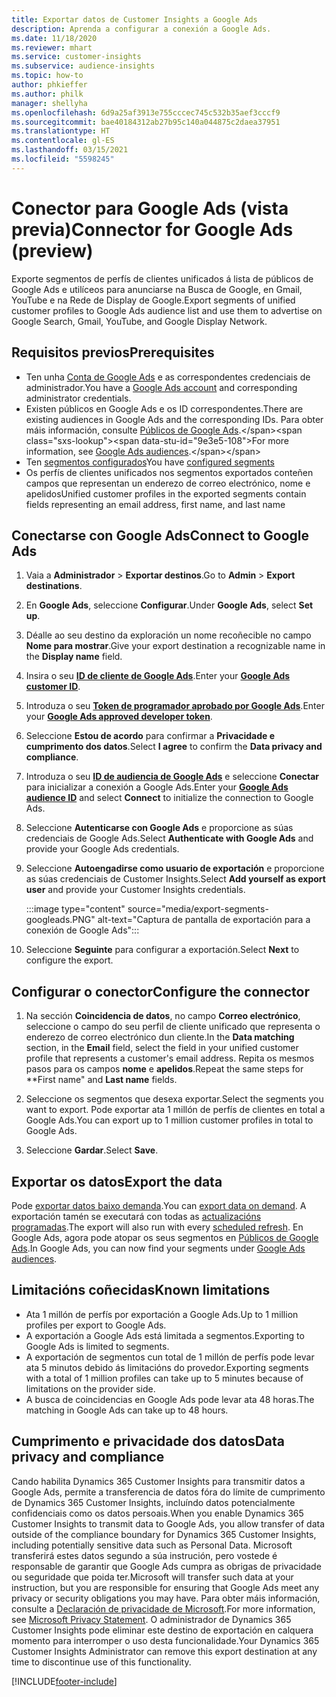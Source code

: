```yaml
---
title: Exportar datos de Customer Insights a Google Ads
description: Aprenda a configurar a conexión a Google Ads.
ms.date: 11/18/2020
ms.reviewer: mhart
ms.service: customer-insights
ms.subservice: audience-insights
ms.topic: how-to
author: phkieffer
ms.author: philk
manager: shellyha
ms.openlocfilehash: 6d9a25af3913e755cccec745c532b35aef3cccf9
ms.sourcegitcommit: bae40184312ab27b95c140a044875c2daea37951
ms.translationtype: HT
ms.contentlocale: gl-ES
ms.lasthandoff: 03/15/2021
ms.locfileid: "5598245"
---
```

# <a name="connector-for-google-ads-preview"></a><span data-ttu-id="9e3e5-103">Conector para Google Ads (vista previa)</span><span class="sxs-lookup"><span data-stu-id="9e3e5-103">Connector for Google Ads (preview)</span></span>

<span data-ttu-id="9e3e5-104">Exporte segmentos de perfís de clientes unificados á lista de públicos de Google Ads e utilíceos para anunciarse na Busca de Google, en Gmail, YouTube e na Rede de Display de Google.</span><span class="sxs-lookup"><span data-stu-id="9e3e5-104">Export segments of unified customer profiles to Google Ads audience list and use them to advertise on Google Search, Gmail, YouTube, and Google Display Network.</span></span> 

## <a name="prerequisites"></a><span data-ttu-id="9e3e5-105">Requisitos previos</span><span class="sxs-lookup"><span data-stu-id="9e3e5-105">Prerequisites</span></span>

-   <span data-ttu-id="9e3e5-106">Ten unha [Conta de Google Ads](https://ads.google.com/) e as correspondentes credenciais de administrador.</span><span class="sxs-lookup"><span data-stu-id="9e3e5-106">You have a [Google Ads account](https://ads.google.com/) and corresponding administrator credentials.</span></span>
-   <span data-ttu-id="9e3e5-107">Existen públicos en Google Ads e os ID correspondentes.</span><span class="sxs-lookup"><span data-stu-id="9e3e5-107">There are existing audiences in Google Ads and the corresponding IDs.</span></span> <span data-ttu-id="9e3e5-108">Para obter máis información, consulte [Públicos de Google Ads](https://support.google.com/google-ads/answer/7558048?hl=en#:~:text=Audience%20lists%20is%20a%20section,Display%20Network%20through%20remarketing%20campaigns.).</span><span class="sxs-lookup"><span data-stu-id="9e3e5-108">For more information, see [Google Ads audiences](https://support.google.com/google-ads/answer/7558048?hl=en#:~:text=Audience%20lists%20is%20a%20section,Display%20Network%20through%20remarketing%20campaigns.).</span></span>
-   <span data-ttu-id="9e3e5-109">Ten [segmentos configurados](segments.md)</span><span class="sxs-lookup"><span data-stu-id="9e3e5-109">You have [configured segments](segments.md)</span></span>
-   <span data-ttu-id="9e3e5-110">Os perfís de clientes unificados nos segmentos exportados conteñen campos que representan un enderezo de correo electrónico, nome e apelidos</span><span class="sxs-lookup"><span data-stu-id="9e3e5-110">Unified customer profiles in the exported segments contain fields representing an email address, first name, and last name</span></span>

## <a name="connect-to-google-ads"></a><span data-ttu-id="9e3e5-111">Conectarse con Google Ads</span><span class="sxs-lookup"><span data-stu-id="9e3e5-111">Connect to Google Ads</span></span>

1. <span data-ttu-id="9e3e5-112">Vaia a **Administrador** > **Exportar destinos**.</span><span class="sxs-lookup"><span data-stu-id="9e3e5-112">Go to **Admin** > **Export destinations**.</span></span>

1. <span data-ttu-id="9e3e5-113">En **Google Ads**, seleccione **Configurar**.</span><span class="sxs-lookup"><span data-stu-id="9e3e5-113">Under **Google Ads**, select **Set up**.</span></span>

1. <span data-ttu-id="9e3e5-114">Déalle ao seu destino da exploración un nome recoñecible no campo **Nome para mostrar**.</span><span class="sxs-lookup"><span data-stu-id="9e3e5-114">Give your export destination a recognizable name in the **Display name** field.</span></span>

1. <span data-ttu-id="9e3e5-115">Insira o seu **[ID de cliente de Google Ads](https://support.google.com/google-ads/answer/1704344)**.</span><span class="sxs-lookup"><span data-stu-id="9e3e5-115">Enter your **[Google Ads customer ID](https://support.google.com/google-ads/answer/1704344)**.</span></span>

1. <span data-ttu-id="9e3e5-116">Introduza o seu **[Token de programador aprobado por Google Ads](https://developers.google.com/google-ads/api/docs/first-call/dev-token)**.</span><span class="sxs-lookup"><span data-stu-id="9e3e5-116">Enter your **[Google Ads approved developer token](https://developers.google.com/google-ads/api/docs/first-call/dev-token)**.</span></span>

1. <span data-ttu-id="9e3e5-117">Seleccione **Estou de acordo** para confirmar a **Privacidade e cumprimento dos datos**.</span><span class="sxs-lookup"><span data-stu-id="9e3e5-117">Select **I agree** to confirm the **Data privacy and compliance**.</span></span>

1. <span data-ttu-id="9e3e5-118">Introduza o seu **[ID de audiencia de Google Ads](https://support.google.com/google-ads/answer/7558048?hl=en#:~:text=Audience%20lists%20is%20a%20section,Display%20Network%20through%20remarketing%20campaigns.)** e seleccione **Conectar** para inicializar a conexión a Google Ads.</span><span class="sxs-lookup"><span data-stu-id="9e3e5-118">Enter your **[Google Ads audience ID](https://support.google.com/google-ads/answer/7558048?hl=en#:~:text=Audience%20lists%20is%20a%20section,Display%20Network%20through%20remarketing%20campaigns.)** and select **Connect** to initialize the connection to Google Ads.</span></span>

1. <span data-ttu-id="9e3e5-119">Seleccione **Autenticarse con Google Ads** e proporcione as súas credenciais de Google Ads.</span><span class="sxs-lookup"><span data-stu-id="9e3e5-119">Select **Authenticate with Google Ads** and provide your Google Ads credentials.</span></span>

1. <span data-ttu-id="9e3e5-120">Seleccione **Autoengadirse como usuario de exportación** e proporcione as súas credenciais de Customer Insights.</span><span class="sxs-lookup"><span data-stu-id="9e3e5-120">Select **Add yourself as export user** and provide your Customer Insights credentials.</span></span>

   :::image type="content" source="media/export-segments-googleads.PNG" alt-text="Captura de pantalla de exportación para a conexión de Google Ads":::

1. <span data-ttu-id="9e3e5-122">Seleccione **Seguinte** para configurar a exportación.</span><span class="sxs-lookup"><span data-stu-id="9e3e5-122">Select **Next** to configure the export.</span></span>

## <a name="configure-the-connector"></a><span data-ttu-id="9e3e5-123">Configurar o conector</span><span class="sxs-lookup"><span data-stu-id="9e3e5-123">Configure the connector</span></span>

1. <span data-ttu-id="9e3e5-124">Na sección **Coincidencia de datos**, no campo **Correo electrónico**, seleccione o campo do seu perfil de cliente unificado que representa o enderezo de correo electrónico dun cliente.</span><span class="sxs-lookup"><span data-stu-id="9e3e5-124">In the **Data matching** section, in the **Email** field, select the field in your unified customer profile that represents a customer's email address.</span></span> <span data-ttu-id="9e3e5-125">Repita os mesmos pasos para os campos **nome** e **apelidos**.</span><span class="sxs-lookup"><span data-stu-id="9e3e5-125">Repeat the same steps for \*\*First name" and **Last name** fields.</span></span>

1. <span data-ttu-id="9e3e5-126">Seleccione os segmentos que desexa exportar.</span><span class="sxs-lookup"><span data-stu-id="9e3e5-126">Select the segments you want to export.</span></span> <span data-ttu-id="9e3e5-127">Pode exportar ata 1 millón de perfís de clientes en total a Google Ads.</span><span class="sxs-lookup"><span data-stu-id="9e3e5-127">You can export up to 1 million customer profiles in total to Google Ads.</span></span>

1. <span data-ttu-id="9e3e5-128">Seleccione **Gardar**.</span><span class="sxs-lookup"><span data-stu-id="9e3e5-128">Select **Save**.</span></span>

## <a name="export-the-data"></a><span data-ttu-id="9e3e5-129">Exportar os datos</span><span class="sxs-lookup"><span data-stu-id="9e3e5-129">Export the data</span></span>

<span data-ttu-id="9e3e5-130">Pode [exportar datos baixo demanda](export-destinations.md).</span><span class="sxs-lookup"><span data-stu-id="9e3e5-130">You can [export data on demand](export-destinations.md).</span></span> <span data-ttu-id="9e3e5-131">A exportación tamén se executará con todas as [actualizacións programadas](system.md#schedule-tab).</span><span class="sxs-lookup"><span data-stu-id="9e3e5-131">The export will also run with every [scheduled refresh](system.md#schedule-tab).</span></span> <span data-ttu-id="9e3e5-132">En Google Ads, agora pode atopar os seus segmentos en [Públicos de Google Ads](https://support.google.com/google-ads/answer/7558048?hl=en/).</span><span class="sxs-lookup"><span data-stu-id="9e3e5-132">In Google Ads, you can now find your segments under [Google Ads audiences](https://support.google.com/google-ads/answer/7558048?hl=en/).</span></span>

## <a name="known-limitations"></a><span data-ttu-id="9e3e5-133">Limitacións coñecidas</span><span class="sxs-lookup"><span data-stu-id="9e3e5-133">Known limitations</span></span>

- <span data-ttu-id="9e3e5-134">Ata 1 millón de perfís por exportación a Google Ads.</span><span class="sxs-lookup"><span data-stu-id="9e3e5-134">Up to 1 million profiles per export to Google Ads.</span></span>
- <span data-ttu-id="9e3e5-135">A exportación a Google Ads está limitada a segmentos.</span><span class="sxs-lookup"><span data-stu-id="9e3e5-135">Exporting to Google Ads is limited to segments.</span></span>
- <span data-ttu-id="9e3e5-136">A exportación de segmentos cun total de 1 millón de perfís pode levar ata 5 minutos debido ás limitacións do provedor.</span><span class="sxs-lookup"><span data-stu-id="9e3e5-136">Exporting segments with a total of 1 million profiles can take up to 5 minutes because of limitations on the provider side.</span></span> 
- <span data-ttu-id="9e3e5-137">A busca de coincidencias en Google Ads pode levar ata 48 horas.</span><span class="sxs-lookup"><span data-stu-id="9e3e5-137">The matching in Google Ads can take up to 48 hours.</span></span>

## <a name="data-privacy-and-compliance"></a><span data-ttu-id="9e3e5-138">Cumprimento e privacidade dos datos</span><span class="sxs-lookup"><span data-stu-id="9e3e5-138">Data privacy and compliance</span></span>

<span data-ttu-id="9e3e5-139">Cando habilita Dynamics 365 Customer Insights para transmitir datos a Google Ads, permite a transferencia de datos fóra do límite de cumprimento de Dynamics 365 Customer Insights, incluíndo datos potencialmente confidenciais como os datos persoais.</span><span class="sxs-lookup"><span data-stu-id="9e3e5-139">When you enable Dynamics 365 Customer Insights to transmit data to Google Ads, you allow transfer of data outside of the compliance boundary for Dynamics 365 Customer Insights, including potentially sensitive data such as Personal Data.</span></span> <span data-ttu-id="9e3e5-140">Microsoft transferirá estes datos segundo a súa instrución, pero vostede é responsable de garantir que Google Ads cumpra as obrigas de privacidade ou seguridade que poida ter.</span><span class="sxs-lookup"><span data-stu-id="9e3e5-140">Microsoft will transfer such data at your instruction, but you are responsible for ensuring that Google Ads meet any privacy or security obligations you may have.</span></span> <span data-ttu-id="9e3e5-141">Para obter máis información, consulte a [Declaración de privacidade de Microsoft](https://go.microsoft.com/fwlink/?linkid=396732).</span><span class="sxs-lookup"><span data-stu-id="9e3e5-141">For more information, see [Microsoft Privacy Statement](https://go.microsoft.com/fwlink/?linkid=396732).</span></span>
<span data-ttu-id="9e3e5-142">O administrador de Dynamics 365 Customer Insights pode eliminar este destino de exportación en calquera momento para interromper o uso desta funcionalidade.</span><span class="sxs-lookup"><span data-stu-id="9e3e5-142">Your Dynamics 365 Customer Insights Administrator can remove this export destination at any time to discontinue use of this functionality.</span></span>


[!INCLUDE[footer-include](../includes/footer-banner.md)]